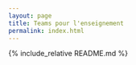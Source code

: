 ```yaml
---
layout: page
title: Teams pour l'enseignement
permalink: index.html
---
```


{% include_relative README.md %}